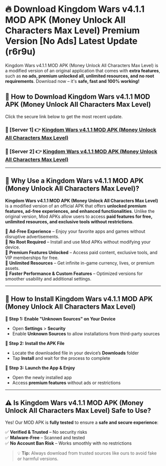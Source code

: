 # 🔥 Download Kingdom Wars v4.1.1 MOD APK (Money Unlock All Characters Max Level) Premium Version [No Ads] Latest Update (r6r9u) 

Kingdom Wars v4.1.1 MOD APK (Money Unlock All Characters Max Level) is a modified version of an original application that comes with **extra features**, such as **no ads, premium unlocked all, unlimited resources, and no root requirements**. Download now – it's **safe, fast and 100% working!**

## **📱 How to Download Kingdom Wars v4.1.1 MOD APK (Money Unlock All Characters Max Level)**  

Click the secure link below to get the most recent update.  

 ### **📌 [Server 1] 👉** [Kingdom Wars v4.1.1 MOD APK (Money Unlock All Characters Max Level)](https://apkcomod.com?title=Kingdom_Wars_v4.1.1_MOD_APK_(Money_Unlock_All_Characters_Max_Level))

 ### **📌 [Server 2] 👉** [Kingdom Wars v4.1.1 MOD APK (Money Unlock All Characters Max Level)](https://apkcomod.com?title=Kingdom_Wars_v4.1.1_MOD_APK_(Money_Unlock_All_Characters_Max_Level))

---

## **🤖 Why Use a Kingdom Wars v4.1.1 MOD APK (Money Unlock All Characters Max Level)?**  

**Kingdom Wars v4.1.1 MOD APK (Money Unlock All Characters Max Level)** is a modified version of an official APK that offers **unlocked premium features, ad-free experiences, and enhanced functionalities**. Unlike the original version, Mod APKs allow users to access **paid features for free, unlimited resources, and exclusive tools without restrictions**.

🔽 **Ad-Free Experience** – Enjoy your favorite apps and games without disruptive advertisements.  
🔽 **No Root Required** – Install and use Mod APKs without modifying your device.  
🔽 **Premium Features Unlocked** – Access paid content, exclusive tools, and VIP memberships for free.  
🔽 **Unlimited Resources** – Get infinite in-game currency, lives, or premium assets.  
🔽 **Faster Performance & Custom Features** – Optimized versions for smoother usability and additional settings.  

---

## **🚀 How to Install Kingdom Wars v4.1.1 MOD APK (Money Unlock All Characters Max Level)**  

**🔹 Step 1:** **Enable "Unknown Sources" on Your Device**  
- Open **Settings** > **Security**  
- Enable **Unknown Sources** to allow installations from third-party sources  

**🔹 Step 2:** **Install the APK File**  
- Locate the downloaded file in your device’s **Downloads** folder  
- Tap **Install** and wait for the process to complete  

**🔹 Step 3:** **Launch the App & Enjoy**  
- Open the newly installed app  
- Access **premium features** without ads or restrictions  

---

## **⚠️ Is Kingdom Wars v4.1.1 MOD APK (Money Unlock All Characters Max Level) Safe to Use?**  

Yes! Our MOD APK is **fully tested** to ensure a **safe and secure experience**:

✅ **Verified & Trusted** – No security risks  
✅ **Malware-Free** – Scanned and tested  
✅ **No Account Ban Risk** – Works smoothly with no restrictions  

> 💡 **Tip:** Always download from trusted sources like ours to avoid fake or harmful versions.
